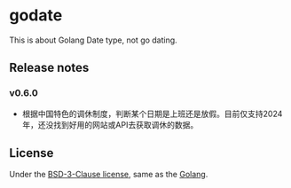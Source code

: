 # godate
This is about Golang Date type, not go dating.

## Release notes
### v0.6.0
- 根据中国特色的调休制度，判断某个日期是上班还是放假。目前仅支持2024年，还没找到好用的网站或API去获取调休的数据。

## License
Under the [BSD-3-Clause license](./LICENSE), same as the [Golang](https://github.com/golang/go). 
